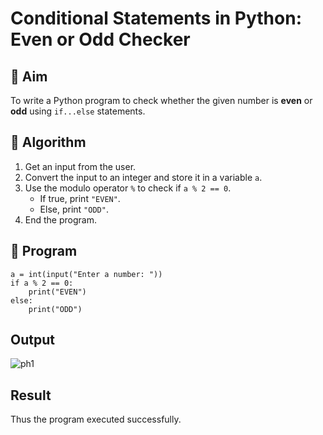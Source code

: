 # Conditional Statements in Python: Even or Odd Checker

## 🎯 Aim
To write a Python program to check whether the given number is **even** or **odd** using `if...else` statements.

## 🧠 Algorithm
1. Get an input from the user.
2. Convert the input to an integer and store it in a variable `a`.
3. Use the modulo operator `%` to check if `a % 2 == 0`.
   - If true, print `"EVEN"`.
   - Else, print `"ODD"`.
4. End the program.

## 🧾 Program
```
a = int(input("Enter a number: "))
if a % 2 == 0:
    print("EVEN")
else:
    print("ODD")
```



## Output
![ph1](https://github.com/user-attachments/assets/bcc3e78c-f725-4525-9dc6-0b12fbfbc132)

## Result
Thus the program executed successfully.
